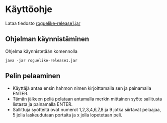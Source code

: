 # Käyttöohje

Lataa tiedosto [roguelike-release1.jar](https://github.com/toukkeli/ot-harjoitustyo/releases/tag/viikko5)

## Ohjelman käynnistäminen

Ohjelma käynnistetään komennolla 

```
java -jar roguelike-release1.jar
```

## Pelin pelaaminen

- Käyttäjä antaa ensin hahmon nimen kirjoittamalla sen ja painamalla ENTER.
- Tämän jälkeen peliä pelataan antamalla merkin mittainen syöte sallitusta listasta ja painamalla ENTER.
- Sallittuja syötteitä ovat numerot 1,2,3,4,6,7,8 ja 9 jotka siirtävät pelaajaa, 5 jolla laskeudutaan portaita ja x jolla lopetetaan peli.
